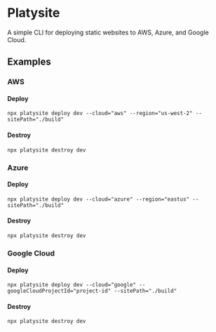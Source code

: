 # Platysite

A simple CLI for deploying static websites to AWS, Azure, and Google Cloud.

## Examples

### AWS

#### Deploy

`npx platysite deploy dev --cloud="aws" --region="us-west-2" --sitePath="./build"`

#### Destroy

`npx platysite destroy dev`

### Azure

#### Deploy

`npx platysite deploy dev --cloud="azure" --region="eastus" --sitePath="./build"`

#### Destroy

`npx platysite destroy dev`

### Google Cloud

#### Deploy

`npx platysite deploy dev --cloud="google" --googleCloudProjectId="project-id" --sitePath="./build"`

#### Destroy

`npx platysite destroy dev`

